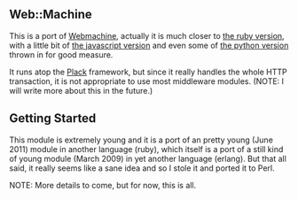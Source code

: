 ## Web::Machine

This is a port of [Webmachine](https://github.com/basho/webmachine),
actually it is much closer to
[the ruby version](https://github.com/seancribbs/webmachine-ruby), with
a little bit of [the javascript version](https://github.com/tautologistics/nodemachine)
and even some of [the python version](https://github.com/davisp/pywebmachine)
thrown in for good measure.

It runs atop the [Plack](https://www.metacpan.org/module/Plack) framework,
but since it really handles the whole HTTP transaction, it is not appropriate
to use most middleware modules. (NOTE: I will write more about this in the
future.)

## Getting Started

This module is extremely young and it is a port of an pretty young (June 2011)
module in another language (ruby), which itself is a port of a still kind of
young module (March 2009) in yet another language (erlang). But that all said,
it really seems like a sane idea and so I stole it and ported it to Perl.

NOTE: More details to come, but for now, this is all.



